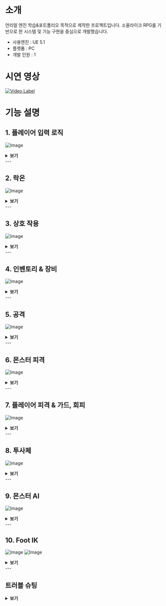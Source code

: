 # 소개
언리얼 엔진 학습&포트폴리오 목적으로 제작한 프로젝트입니다.
소울라이크 RPG를 기반으로 한 시스템 및 기능 구현을 중심으로 개발했습니다.

+ 사용엔진 : UE 5.1
+ 플랫폼 : PC
+ 개발 인원 : 1

# 시연 영상
[![Video Label](http://img.youtube.com/vi/HorUYzrwmZI/0.jpg)](https://youtu.be/HorUYzrwmZI)

# 기능 설명

## 1. 플레이어 입력 로직
![Image](https://github.com/user-attachments/assets/fa0e758b-42ae-4a48-bff1-2c0352a9fa48)
<details>
<summary><b>보기</b></summary>

---
플레이어의 입력은 향상된 입력(Enhanced Input)플러그인을 이용해 구현했습니다.

![Image](https://github.com/user-attachments/assets/ac1cf159-d8f7-4f12-a07d-b816e5e0760a)
<details>
    <summary><b>코드</b></summary>
            
https://github.com/SeongJeGyeong/RPG/blob/e6a45169d92dfc23bffdefdebd49f5f7d1d23db7/Source/RPGPortfolio/Characters/Player_Base_Knight.cpp#L80-L85
https://github.com/SeongJeGyeong/RPG/blob/e6a45169d92dfc23bffdefdebd49f5f7d1d23db7/Source/RPGPortfolio/Characters/Player_Base_Knight.cpp#L169-L240
</details>

---
플레이어의 입력 로직은 상태 패턴을 사용해 구현했습니다.

![Image](https://github.com/user-attachments/assets/c79926c1-2b21-4cf2-8c0f-186ceaa3642d)

추상클래스로 선언한 StateMachine 클래스를 상속받아 상태 클래스들을 만들어 구현했습니다.<br/>
스테이트 클래스는 Tunique_Ptr로 선언해 상태를 변경할 때 마다 클래스를 새로 선언하지 않고 오브젝트 풀에서 풀링하여 재사용 하도록 만들었습니다.
<details>
    <summary><b>코드</b></summary>
    
https://github.com/SeongJeGyeong/RPG/blob/dc9985124fc348ad43c38dda8fb034afaae7aa5e/Source/RPGPortfolio/Characters/State/StateMachine.h#L12-L19
https://github.com/SeongJeGyeong/RPG/blob/dc9985124fc348ad43c38dda8fb034afaae7aa5e/Source/RPGPortfolio/Characters/Player_Base_Knight.cpp#L242-L261
https://github.com/SeongJeGyeong/RPG/blob/dc9985124fc348ad43c38dda8fb034afaae7aa5e/Source/RPGPortfolio/System/Subsys_ObjectPool.cpp#L68-L83
</details>
</details>
---

## 2. 락온
![Image](https://github.com/user-attachments/assets/3be2630e-bbd2-40d7-9654-009aa67d03bf)
<details>
    <summary><b>보기</b></summary>

---
락온은 Player_CameraArm와 LockOnTargetComponent를 이용해 구현했습니다.

![Image](https://github.com/user-attachments/assets/4c0d2a80-145c-417e-8dc6-2f954246e2fe)

락온을 실행하면 우선 카메라암을 중심으로 구체형 범위 내에 오버랩 이벤트를 발생시켜 오버랩된 락온 타겟 컴포넌트를 검출한 뒤, 검출된 컴포넌트 중 카메라 정면에 존재하는 컴포넌트만 타겟 배열에 추가합니다.
<details>
    <summary><b>코드</b></summary>
    
https://github.com/SeongJeGyeong/RPG/blob/aefae85385cf8c711bd623c7ad25993b3e4dceac/Source/RPGPortfolio/Characters/Player_CameraArm.cpp#L205-L233
</details>

타겟 배열의 컴포넌트 중 가장 정면에 가까운 컴포넌트를 락온 대상으로 합니다. 단, 카메라 중앙 기준 50도 이내에 있는 컴포넌트들은 거리가 더 가까운 컴포넌트를 우선적으로 락온합니다.
<details>
    <summary><b>코드</b></summary>
    
https://github.com/SeongJeGyeong/RPG/blob/aefae85385cf8c711bd623c7ad25993b3e4dceac/Source/RPGPortfolio/Characters/Player_CameraArm.cpp#L119-L159
</details>

---
![Image](https://github.com/user-attachments/assets/81324557-07b7-4759-8e1c-91d0d700d3f5)

락온 대상을 스위칭 할 경우, 우선 타겟 검출 함수를 통해 유효한 타겟 목록을 가져오고 현재 타겟 기준 다른 타겟의 방향과 거리를 계산하기 위해 현재 락온된 타겟의 방향을 구합니다.<br/>
검출된 타겟 목록에서 스위칭 하고자 하는 방향과 일치하는 방향에 있는 대상 중 원래 락온 대상에서 가장 가까운 대상으로 락온을 변경합니다.
<details>
    <summary><b>코드</b></summary>

https://github.com/SeongJeGyeong/RPG/blob/aefae85385cf8c711bd623c7ad25993b3e4dceac/Source/RPGPortfolio/Characters/Player_CameraArm.cpp#L161-L203
</details>

---
락온 중인 대상은 락온 타겟 컴포넌트에 락온 위젯을 표시합니다.
<details>
    <summary><b>코드</b></summary>

https://github.com/SeongJeGyeong/RPG/blob/7e3778cfaea6e92e17ba9f8dff82f1efc7121474/Source/RPGPortfolio/System/Component/LockOnTargetComponent.cpp#L30-L44
</details>

몬스터가 락온 중일 때만 커스텀 뎁스 패스 렌더를 활성화하여 락온 중인 적에게 붉은 외곽선을 표시하도록 만들었습니다.

![Image](https://github.com/user-attachments/assets/8c5c6d4e-5d28-4a15-9649-4266b226764f)
![Image](https://github.com/user-attachments/assets/7dba4672-0500-44bc-947e-1f97f41a1ac3)
![Image](https://github.com/user-attachments/assets/df17e708-5872-4de3-8e3d-627c0574267f)
![Image](https://github.com/user-attachments/assets/1c68484b-3807-4791-83a4-a2917f988568)

현재 픽셀의 위치와 주변 픽셀의 위치의 CustomStencil 값을 계산하는 머티리얼 함수를 작성합니다.

![Image](https://github.com/user-attachments/assets/17d7b56b-62e9-4865-9faa-5f41f82e1ece)

포스트 프로세스용 머티리얼을 생성하고 함수를 통해 출력받은 값을 이용해
1) 현재 픽셀의 CutomStencil 값이 0일 경우(CustomStencil이 지정되지 않은 픽셀)
2) 주변 픽셀 중 하나라도 CustomStencil값이 2(몬스터 메시의 스텐실값) 이상인 경우
현재 픽셀의 색을 빨간색으로 만들어 몬스터 메시 주변의 픽셀만 빨간색으로 만들도록 만들었습니다.

![Image](https://github.com/user-attachments/assets/7a715a21-efd4-4daf-a4cc-b8615a8650a6)
![Image](https://github.com/user-attachments/assets/7068d822-9cd5-4e41-96c2-1441d704edfc)

</details>
---

## 3. 상호 작용
![Image](https://github.com/user-attachments/assets/a157deb2-67a3-4e74-bdeb-1fc04a76a9a5)
<details>
    <summary><b>보기</b></summary>

---
언리얼 인터페이스 클래스를 상속하여 상호 작용 가능한 오브젝트를 만들었습니다.

![Image](https://github.com/user-attachments/assets/16d04358-41a7-40f6-9908-47bfeb65a32d)
![Image](https://github.com/user-attachments/assets/ef037b21-fea8-4381-86cb-6426792fce9e)
<details>
    <summary><b>코드</b></summary>

https://github.com/SeongJeGyeong/RPG/blob/98bd45543d90aaa14750c3a5f6784e21042c6249/Source/RPGPortfolio/System/Interface/PlayerInteraction.h#L17-L25
https://github.com/SeongJeGyeong/RPG/blob/98bd45543d90aaa14750c3a5f6784e21042c6249/Source/RPGPortfolio/InteractionProps/Interaction_WarpGate.cpp#L46-L49
https://github.com/SeongJeGyeong/RPG/blob/98bd45543d90aaa14750c3a5f6784e21042c6249/Source/RPGPortfolio/Item/Item_Dropped_Base.cpp#L69-L79
https://github.com/SeongJeGyeong/RPG/blob/98bd45543d90aaa14750c3a5f6784e21042c6249/Source/RPGPortfolio/InteractionProps/Interaction_Lever.cpp#L51-L80
</details>

캐릭터가 상호 작용 가능한 오브젝트에 오버랩될 경우 상호 작용 텍스트를 표시하고 오브젝트를 상호작용 배열에 추가합니다.
<details>
    <summary><b>코드</b></summary>
    
https://github.com/SeongJeGyeong/RPG/blob/98bd45543d90aaa14750c3a5f6784e21042c6249/Source/RPGPortfolio/Characters/Player_Base_Knight.cpp#L1156-L1165
</details>

상호작용 키를 입력 시 현재 오버랩된 상호 작용 오브젝트중 가장 최근에 오버랩된 오브젝트의 Interaction 함수를 실행합니다.
<details>
    <summary><b>코드</b></summary>
    
https://github.com/SeongJeGyeong/RPG/blob/98bd45543d90aaa14750c3a5f6784e21042c6249/Source/RPGPortfolio/Characters/Player_Base_Knight.cpp#L513-L535
</details>
</details>
---

## 4. 인벤토리 & 장비
![Image](https://github.com/user-attachments/assets/254f79e0-540d-4388-b1e5-fa2c63f2ca38)
<details>
    <summary><b>보기</b></summary>

---
UGameInstanceSubsystem 클래스를 상속받아 인벤토리 매니저 클래스를 구현하여 레벨이 변경되어도 인벤토리 정보가 유지되도록 만들었습니다.<br/>
아이템들의 정보는 데이터 테이블을 통해 관리하고, 인벤토리 매니저가 초기화될 때 테이블에서 아이템 정보를 가져와 Tmap 컨테이너에 저장합니다.

![Image](https://github.com/user-attachments/assets/e54d9ebd-cd32-4e35-b5aa-cc18bcab0c8d)
<details>
    <summary><b>코드</b></summary>
    
https://github.com/SeongJeGyeong/RPG/blob/ccb1873a8b70927de28a8f7a7867db97d5a75ef3/Source/RPGPortfolio/Manager/GISubsystem_InvenMgr.cpp#L8-L21
https://github.com/SeongJeGyeong/RPG/blob/ccb1873a8b70927de28a8f7a7867db97d5a75ef3/Source/RPGPortfolio/Manager/GISubsystem_InvenMgr.cpp#L36-L48
</details>

플레이어 캐릭터는 Player_InvenComponent를 통해 인벤토리 매니저와 통신합니다.<br/>
플레이어가 아이템을 획득할 경우 인벤토리 컴포넌트를 통해 인벤토리 매니저로 아이템 ID와 수량을 전달합니다. 퀵슬롯에 등록된 아이템의 경우 퀵슬롯 UI도 갱신합니다.
<details>
    <summary><b>코드</b></summary>
    
https://github.com/SeongJeGyeong/RPG/blob/ccb1873a8b70927de28a8f7a7867db97d5a75ef3/Source/RPGPortfolio/Characters/Player_InvenComponent.cpp#L89-L106
</details>

인벤토리 매니저와 위젯간에는 델리게이트를 통해 연결하여 UI를 갱신하도록 만들었습니다.
<details>
    <summary><b>코드</b></summary>
    
https://github.com/SeongJeGyeong/RPG/blob/ccb1873a8b70927de28a8f7a7867db97d5a75ef3/Source/RPGPortfolio/Manager/GISubsystem_InvenMgr.h#L11-L16
https://github.com/SeongJeGyeong/RPG/blob/ccb1873a8b70927de28a8f7a7867db97d5a75ef3/Source/RPGPortfolio/Manager/GISubsystem_InvenMgr.h#L39-L47
</details>

---
인벤토리의 타일 뷰 위젯에 표시된 아이템에 커서를 올리면 아이템 정보를 표시합니다.

![Image](https://github.com/user-attachments/assets/254f79e0-540d-4388-b1e5-fa2c63f2ca38)
<details>
    <summary><b>코드</b></summary>
    
https://github.com/SeongJeGyeong/RPG/blob/ccb1873a8b70927de28a8f7a7867db97d5a75ef3/Source/RPGPortfolio/UI/UI_Inventory.cpp#L92-L113
</details>

카테고리를 변경하는 것으로 해당 카테고리의 아이템만 표시할 수 있습니다.

![Image](https://github.com/user-attachments/assets/42555cf8-2c6a-4c94-9638-ec0c4174c003)
<details>
    <summary><b>코드</b></summary>

https://github.com/SeongJeGyeong/RPG/blob/dea1fea8d96c99679d439b3f07cdc70afc189cce/Source/RPGPortfolio/UI/UI_Inventory.cpp#L115-L147
</details>

---
장비창에서는 현재 장비된 아이템 목록을 표시합니다.<br/>
장비 슬롯을 클릭 시 인벤토리에서 해당 슬롯에 장비 가능한 아이템 리스트를 표시하고 아이템을 클릭하면 장착할 수 있습니다.

![Image](https://github.com/user-attachments/assets/3d3fdae2-c091-44d2-8f3a-27db6d10a1b3)
<details>
    <summary><b>코드</b></summary>

https://github.com/SeongJeGyeong/RPG/blob/bc8e00d5616b22817422ac8f90474e9e34b3ceb7/Source/RPGPortfolio/UI/UI_EquipItem.cpp#L76-L90
https://github.com/SeongJeGyeong/RPG/blob/bc8e00d5616b22817422ac8f90474e9e34b3ceb7/Source/RPGPortfolio/UI/UI_EquipItemList.cpp#L46-L77
https://github.com/SeongJeGyeong/RPG/blob/bc8e00d5616b22817422ac8f90474e9e34b3ceb7/Source/RPGPortfolio/UI/UI_InvenItem.cpp#L85-L123
</details>

퀵슬롯에 장착된 아이템은 단축키를 통해 변경 및 사용이 가능합니다. 퀵슬롯으로 아이템 사용 시에도 인벤토리에서 사용할 때와 동일하게 사용 대기시간을 가집니다.

![Image](https://github.com/user-attachments/assets/4a483782-15d8-48c0-a502-3fc80517f55b)
![Image](https://github.com/user-attachments/assets/2bff713e-c9a2-4805-a4b8-f141bc446f64)
<details>
    <summary><b>코드</b></summary>

https://github.com/SeongJeGyeong/RPG/blob/bc8e00d5616b22817422ac8f90474e9e34b3ceb7/Source/RPGPortfolio/Characters/Player_Base_Knight.cpp#L537-L561
https://github.com/SeongJeGyeong/RPG/blob/bc8e00d5616b22817422ac8f90474e9e34b3ceb7/Source/RPGPortfolio/Characters/Player_InvenComponent.cpp#L40-L51
</details>
</details>
---

## 5. 공격
![Image](https://github.com/user-attachments/assets/2eda975c-f5bf-49f0-919a-8d4b6b18f501)
<details>
    <summary><b>보기</b></summary>

---
공격 발동 시 공격 타입에 따라 스태미나 소모량을 측정하고 스탯 컴포넌트를 통해 스탯 매니저에서 현재 스태미나가 충분한지 판단합니다.<br/>
충분할 경우 스태미나를 소모하고 공격 상태에 들어가고, 현재 콤보에 따라 다른 몽타주를 실행합니다.(점프공격 제외)
<details>
    <summary><b>코드</b></summary>

https://github.com/SeongJeGyeong/RPG/blob/0a6422c40abf4239a9f12145d3a5b2ca86c3fd7a/Source/RPGPortfolio/Characters/Player_Base_Knight.cpp#L780-L789
https://github.com/SeongJeGyeong/RPG/blob/0a6422c40abf4239a9f12145d3a5b2ca86c3fd7a/Source/RPGPortfolio/Characters/State/State_Attack.cpp#L8-L36
</details>

애님 노티파이를 이용해 공격 몽타주의 각 타이밍 마다 로직을 실행합니다.

![Image](https://github.com/user-attachments/assets/4d1a19e8-9ae2-464f-9008-b03f6da0972e)

HitCheck 구간 동안 Tick 함수 내에서 Sweep으로 피격 대상을 검출합니다.<br/>
똑같은 대상이 여러 번 공격당하는 걸 방지하기 위해 히트한 액터를 배열에 넣고 체크하도록 만들었습니다.
<details>
    <summary><b>코드</b></summary>

https://github.com/SeongJeGyeong/RPG/blob/0a6422c40abf4239a9f12145d3a5b2ca86c3fd7a/Source/RPGPortfolio/Characters/Player_Base_Knight.cpp#L724-L778
</details>

공격을 통해 소모된 스태미나는 스탯 매니저에서 타이머를 이용해 일정 시간 뒤 회복을 시작합니다.
<details>
    <summary><b>코드</b></summary>

https://github.com/SeongJeGyeong/RPG/blob/0a6422c40abf4239a9f12145d3a5b2ca86c3fd7a/Source/RPGPortfolio/Manager/GISubsystem_StatMgr.cpp#L103-L113
https://github.com/SeongJeGyeong/RPG/blob/0a6422c40abf4239a9f12145d3a5b2ca86c3fd7a/Source/RPGPortfolio/Manager/GISubsystem_StatMgr.cpp#L121-L139
</details>

모션워핑 플러그인을 적용하여 공격 몽타주 재생 중 이동 키를 입력하는 것으로 방향 전환이 가능하도록 만들었습니다.<br/>
Translation과 Rotation 설정을 유동적으로 바꾸기 위해 C++에서 Modifier를 설정합니다.<br/>
락온 중일 경우에는 방향 전환이 불가능하지만, 모션워핑을 통해 적과 일정 거리를 유지하도록 만들었습니다.
<details>
    <summary><b>코드</b></summary>

https://github.com/SeongJeGyeong/RPG/blob/0a6422c40abf4239a9f12145d3a5b2ca86c3fd7a/Source/RPGPortfolio/Characters/Player_Base_Knight.cpp#L963-L1049
</details>

UDamageType 클래스를 상속받은 커스텀 클래스로 공격에 타입과 중량 정보를 추가할 수 있도록 만들었습니다.
<details>
    <summary><b>코드</b></summary>

https://github.com/SeongJeGyeong/RPG/blob/9343c33f06e2285e7ccec42f9158c05a646e08c8/Source/RPGPortfolio/System/DamageType_Base.h#L14-L27
</details>
</details>
---

## 6. 몬스터 피격
![Image](https://github.com/user-attachments/assets/0a6a92a0-e8fb-4a33-9b41-d8a16f35aefe)
<details>
    <summary><b>보기</b></summary>

---
몬스터가 플레이어에게 피격 시 타격감을 주기 위해 타이머를 이용해 플레이어에게 역경직을 주었습니다.
<details>
    <summary><b>코드</b></summary>

https://github.com/SeongJeGyeong/RPG/blob/9343c33f06e2285e7ccec42f9158c05a646e08c8/Source/RPGPortfolio/Characters/Player_Base_Knight.cpp#L609-L625
</details>

ApplyPointDamage 함수를 이용해 몬스터가 피격당한 위치 정보를 보내고, 해당 위치에 피격 이펙트가 발생하도록 만들었습니다.<br/>
일반 몬스터의 경우 타임라인을 이용해 메시가 진동하도록 만들었습니다.

![Image](https://github.com/user-attachments/assets/88e02a72-46c5-4a9f-a573-ec798a5c4ce7)
<details>
    <summary><b>코드</b></summary>
    
https://github.com/SeongJeGyeong/RPG/blob/9343c33f06e2285e7ccec42f9158c05a646e08c8/Source/RPGPortfolio/Monsters/Monster_Base.cpp#L224-L239
</details>

---
보스 몬스터의 경우 피직스 에셋을 만들고, 피격당한 본에 잠시동안 피직스를 활성화시켜 피격당한 부위가 흔들리도록 만들었습니다.

![Image](https://github.com/user-attachments/assets/179bf2e1-d758-4062-a3bd-cb356fe213c4)
![Image](https://github.com/user-attachments/assets/7ef41c17-90b5-4279-b473-def505cad04c)
<details>
    <summary><b>코드</b></summary>

https://github.com/SeongJeGyeong/RPG/blob/9343c33f06e2285e7ccec42f9158c05a646e08c8/Source/RPGPortfolio/Monsters/Boss_GreaterSpider.cpp#L430-L453
</details>

---
몬스터가 사망할 경우 아이템을 드랍합니다.

![Image](https://github.com/user-attachments/assets/273e7734-be66-4031-8864-d75c6172ab90)
<details>
    <summary><b>코드</b></summary>

https://github.com/SeongJeGyeong/RPG/blob/bc8e00d5616b22817422ac8f90474e9e34b3ceb7/Source/RPGPortfolio/Monsters/Monster_Base.cpp#L299-L311
</details>

아이템은 구간 확률을 이용해 몬스터의 아이템 드랍 데이터테이블에 있는 아이템 중 랜덤으로 드랍되도록 만들었습니다.<br/>
드랍되는 아이템의 지정은 몬스터 BeginPlay 시점에 결정됩니다.

![Image](https://github.com/user-attachments/assets/2b97cb57-10ad-458f-a0e6-a9577655013d)
<details>
    <summary><b>코드</b></summary>
    
https://github.com/SeongJeGyeong/RPG/blob/bc8e00d5616b22817422ac8f90474e9e34b3ceb7/Source/RPGPortfolio/Monsters/Monster_Base.cpp#L134-L151
</details>

사망한 몬스터의 메시는 머티리얼 함수를 이용해 일정시간 뒤 서서히 사라지도록 만들었습니다.

![Image](https://github.com/user-attachments/assets/99a7c86c-dccf-4490-a155-468d9b7c49d9)
<details>
    <summary><b>코드</b></summary>

https://github.com/SeongJeGyeong/RPG/blob/bc8e00d5616b22817422ac8f90474e9e34b3ceb7/Source/RPGPortfolio/Monsters/Monster_Base.cpp#L328-L340
</details>
</details>
---

## 7. 플레이어 피격 & 가드, 회피
![Image](https://github.com/user-attachments/assets/02a66082-39a4-459e-a08f-a94d8e2d9320)
<details>
    <summary><b>보기</b></summary>

---
플레이어는 피격 시 피격된 방향에 따라 다른 몽타주를 재생합니다.<br/>
공중에 있거나, 공격의 중량 타입에 따라서도 다른 몽타주를 재생합니다.

![Image](https://github.com/user-attachments/assets/0b91f62c-2762-49b0-8360-7497bc700954)
![Image](https://github.com/user-attachments/assets/5100334e-d92b-48a7-ab57-a2755eb13739)
<details>
    <summary><b>코드</b></summary>

https://github.com/SeongJeGyeong/RPG/blob/bc8e00d5616b22817422ac8f90474e9e34b3ceb7/Source/RPGPortfolio/Characters/Player_Base_Knight.cpp#L664-L678
https://github.com/SeongJeGyeong/RPG/blob/bc8e00d5616b22817422ac8f90474e9e34b3ceb7/Source/RPGPortfolio/Characters/Player_Base_Knight.cpp#L1090-L1125
</details>

---
가드 키를 누르는 동안, 플레이어는 정면에서 오는 공격을 가드할 수 있습니다.<br/>
공격을 가드 시 데미지에 비례해 스태미나를 소모합니다.

![Image](https://github.com/user-attachments/assets/7798a46f-4675-4072-9f58-3754c556d738)
![Image](https://github.com/user-attachments/assets/f0ce7683-14af-41ff-97b4-db2892f31445)

스태미나가 부족한 상태에서 가드 시 가드 브레이크 상태가 되며 잠시동안 무방비 상태가 됩니다.

![Image](https://github.com/user-attachments/assets/cfc0df2d-294a-463f-b61d-6d6e7de0e11e)
<details>
    <summary><b>코드</b></summary>

https://github.com/SeongJeGyeong/RPG/blob/bc8e00d5616b22817422ac8f90474e9e34b3ceb7/Source/RPGPortfolio/Characters/Player_Base_Knight.cpp#L680-L693
https://github.com/SeongJeGyeong/RPG/blob/bc8e00d5616b22817422ac8f90474e9e34b3ceb7/Source/RPGPortfolio/Characters/Player_Base_Knight.cpp#L822-L845
</details>

---
회피 입력을 통해 일정 시간동안 적의 공격 판정을 무시할 수 있습니다.

![Image](https://github.com/user-attachments/assets/5b7fa968-fe45-4ac0-a3b4-63ac0675fc0f)
![Image](https://github.com/user-attachments/assets/5fe30ac5-1ed3-48a0-83ad-d1b486c4d72b)
<details>
    <summary><b>코드</b></summary>

https://github.com/SeongJeGyeong/RPG/blob/bc8e00d5616b22817422ac8f90474e9e34b3ceb7/Source/RPGPortfolio/CharacterAnim/AnimInstance_Knight.cpp#L119-L127
https://github.com/SeongJeGyeong/RPG/blob/bc8e00d5616b22817422ac8f90474e9e34b3ceb7/Source/RPGPortfolio/Characters/Player_Base_Knight.cpp#L1150-L1154
</details>
</details>
---

## 8. 투사체
![Image](https://github.com/user-attachments/assets/235bd184-fd34-44d1-9141-0ac87676021a)
<details>
    <summary><b>보기</b></summary>

---
플레이어나 몬스터가 사용하는 투사체 클래스는 오브젝트 풀 패턴을 사용하여 투사체를 재사용할 수 있도록 만들었습니다.
<details>
    <summary><b>코드</b></summary>

https://github.com/SeongJeGyeong/RPG/blob/5341336b919167acacbb6d0c15519b8988ae8c3d/Source/RPGPortfolio/Projectiles/Proj_Player_Cutter.h#L11-L23
https://github.com/SeongJeGyeong/RPG/blob/5341336b919167acacbb6d0c15519b8988ae8c3d/Source/RPGPortfolio/Projectiles/Proj_GS_Spiderling.h#L15-L28
https://github.com/SeongJeGyeong/RPG/blob/5341336b919167acacbb6d0c15519b8988ae8c3d/Source/RPGPortfolio/System/Subsys_ObjectPool.h#L89-L116
https://github.com/SeongJeGyeong/RPG/blob/5341336b919167acacbb6d0c15519b8988ae8c3d/Source/RPGPortfolio/System/Subsys_ObjectPool.cpp#L51-L66
</details>

투사체를 미리 일정 수량 스폰해두고 오브젝트 풀에 담아놓는 함수를 구현하여 런타임 중에 투사체가 스폰되는 경우를 줄일 수 있도록 만들습니다.
<details>
    <summary><b>코드</b></summary>

https://github.com/SeongJeGyeong/RPG/blob/5341336b919167acacbb6d0c15519b8988ae8c3d/Source/RPGPortfolio/System/Subsys_ObjectPool.h#L59-L87
</details>
</details>
---

## 9. 몬스터 AI
![Image](https://github.com/user-attachments/assets/85e2d625-45c6-45fa-9b93-d758829ddde5)
<details>
    <summary><b>보기</b></summary>

---
일반 몬스터의 비헤이비어 트리입니다.

![Image](https://github.com/user-attachments/assets/88ef3384-97ab-4c59-9997-ac0bb4655208)

일반 몬스터의 경우, 플레이어에게 FGenericTeamId를 부여하고 몬스터의 AIController에 AIPerceptionComponent를 부착하여<br/>
시야를 이용해 플레이어를 탐지하도록 만들었습니다.<br/>
플레이어가 탐지되지 않은 상태라면, 몬스터는 스폰 지점을 기준으로 주변을 랜덤하게 배회합니다.

![Image](https://github.com/user-attachments/assets/e333a83d-f2be-411c-83b9-9a18e36fc56e)

몬스터가 플레이어를 탐지하면 Trace_Monster 노드로 플레이어를 추적합니다. 노드의 TickTask에서 타겟이 된 플레이어와의 거리와 위치를 체크합니다.

![Image](https://github.com/user-attachments/assets/7d03093a-a6bd-4c7e-9d07-04dfdf5ac207)

추적 중인 플레이어가 탐지 범위에서 벗어났을 경우, 몬스터는 가장 최근에 플레이어를 탐지한 위치까지 이동하며 플레이어를 찾습니다.<br/>
플레이어를 찾지 못할 경우 추적을 중단하고 스폰 지점 근처를 배회하는 루틴으로 돌아갑니다.

![Image](https://github.com/user-attachments/assets/0aa76e25-d71d-45c1-9276-fb16116c0af1)

플레이어가 공격 범위 안에 들어오면 공격 노드를 실행하고, 실행 후 플레이어를 바라보며 일정 시간 대기합니다.<br/>
대기 후에 플레이어가 아직 공격 범위 안에 있을 경우 다시 공격하며, 범위 밖에 있을 경우 플레이어 주변을 돌며 잠시동안 대치 상태를 이룹니다.<br/>
대치 상태 종료 후 공격 범위 안에 있으면 공격을, 밖에 있으면 추적을 실행합니다.

![Image](https://github.com/user-attachments/assets/35f47e1a-411d-48cd-bb81-a74ae827f483)

---
보스 몬스터의 비헤이비어 트리입니다.

![Image](https://github.com/user-attachments/assets/05e22d10-078d-4281-a98b-9cb24de19ba7)

보스 1페이즈의 경우 플레이어의 방향이 몬스터 정면 60도 반경 기준으로<br/>
왼쪽, 오른쪽, 정면 중 어디에 있는지에 따라 사용할 공격 패턴을 결정하도록 만들었습니다.<br/>
플레이어의 방향을 판별 후 각 방향에 맞는 공격 애니메이션을 재생합니다.<br/>
공격 후 일정 시간 대기한 뒤, 플레이어가 공격 범위 안에 있는지에 따라 공격 또는 추적을 실행합니다.

![Image](https://github.com/user-attachments/assets/85e2d625-45c6-45fa-9b93-d758829ddde5)

보스의 체력이 50% 이하가 되면 2페이즈가 시작되며, 기존의 패턴에 더해 돌진과 투사체를 발사하는 2개의 패턴이 추가됩니다.<br/>
랜덤 함수와 플레이어와의 거리를 사용해 어떤 패턴을 사용할 지 판별합니다.<br/>
2페이즈의 돌진 패턴의 경우 애님 노티파이를 이용해 일정 시간 동안 일직선으로 돌진하도록 만들었습니다.<br/>
돌진하는 동안은 보스의 몸체를 중심으로 구형의 공격 판정을 발생시키며,<br/>
돌진이 끝나는 타이밍에 보스를 중심으로 더 큰 구형의 공격 판정을 한 번 발생시킵니다.

![Image](https://github.com/user-attachments/assets/13e5ac38-2057-4d34-9add-b05322ce43bd)

투사체 발사 패턴의 경우 SuggestProjectileVelocity_CustomArc 함수를 이용하여 플레이어 위치를 향해 포물선을 그리며 발사되도록 만들었습니다.<br/>
또한 플레이어에게 적중하지 않았을 경우 바닥의 일정 범위에 장판을 생성해 범위 내에 다시 공격 판정을 가하도록 만들었습니다.

![Image](https://github.com/user-attachments/assets/4d89c39a-442a-4539-ad33-0088129aef7f)
</details>
---

## 10. Foot IK
![Image](https://github.com/user-attachments/assets/7f0de238-a277-4380-bfff-b59b8dc1b443)
![Image](https://github.com/user-attachments/assets/92ca0dbe-68fd-4139-98e0-91ddddeff22a)
<details>
    <summary><b>보기</b></summary>

### 설명

</details>
---

## 트러블 슈팅
<details>
    <summary><b>보기</b></summary>

히트 체크 촘촘하게 만든 것
애니메이션 스레드 세이프
IK 리타기팅
가비지 컬렉션

</details>
